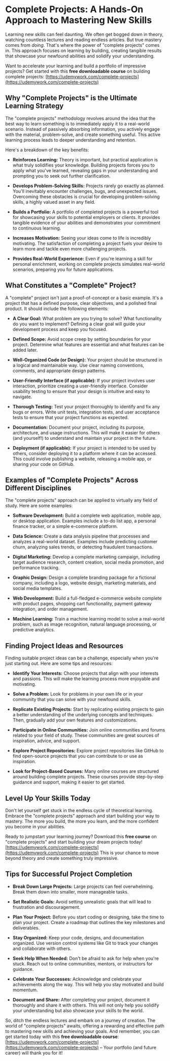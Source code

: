 # Complete Projects: A Hands-On Approach to Mastering New Skills

Learning new skills can feel daunting. We often get bogged down in theory, watching countless lectures and reading endless articles. But true mastery comes from *doing*. That's where the power of "complete projects" comes in. This approach focuses on learning by building, creating tangible results that showcase your newfound abilities and solidify your understanding.

Want to accelerate your learning and build a portfolio of impressive projects? Get started with this **free downloadable course** on building complete projects: [https://udemywork.com/complete-projects](https://udemywork.com/complete-projects)

## Why "Complete Projects" is the Ultimate Learning Strategy

The "complete projects" methodology revolves around the idea that the best way to learn something is to immediately apply it to a real-world scenario. Instead of passively absorbing information, you actively engage with the material, problem-solve, and create something useful. This active learning process leads to deeper understanding and retention.

Here's a breakdown of the key benefits:

*   **Reinforces Learning:** Theory is important, but practical application is what truly solidifies your knowledge. Building projects forces you to apply what you've learned, revealing gaps in your understanding and prompting you to seek out further clarification.

*   **Develops Problem-Solving Skills:** Projects rarely go exactly as planned. You'll inevitably encounter challenges, bugs, and unexpected issues. Overcoming these obstacles is crucial for developing problem-solving skills, a highly valued asset in any field.

*   **Builds a Portfolio:** A portfolio of completed projects is a powerful tool for showcasing your skills to potential employers or clients. It provides tangible evidence of your abilities and demonstrates your commitment to continuous learning.

*   **Increases Motivation:** Seeing your ideas come to life is incredibly motivating. The satisfaction of completing a project fuels your desire to learn more and tackle even more challenging projects.

*   **Provides Real-World Experience:** Even if you're learning a skill for personal enrichment, working on complete projects simulates real-world scenarios, preparing you for future applications.

## What Constitutes a "Complete" Project?

A "complete" project isn't just a proof-of-concept or a basic example. It's a project that has a defined purpose, clear objectives, and a polished final product. It should include the following elements:

*   **A Clear Goal:** What problem are you trying to solve? What functionality do you want to implement? Defining a clear goal will guide your development process and keep you focused.

*   **Defined Scope:** Avoid scope creep by setting boundaries for your project. Determine what features are essential and what features can be added later.

*   **Well-Organized Code (or Design):**  Your project should be structured in a logical and maintainable way. Use clear naming conventions, comments, and appropriate design patterns.

*   **User-Friendly Interface (if applicable):** If your project involves user interaction, prioritize creating a user-friendly interface. Consider usability testing to ensure that your design is intuitive and easy to navigate.

*   **Thorough Testing:** Test your project thoroughly to identify and fix any bugs or errors. Write unit tests, integration tests, and user acceptance tests to ensure that your project functions as expected.

*   **Documentation:** Document your project, including its purpose, architecture, and usage instructions. This will make it easier for others (and yourself!) to understand and maintain your project in the future.

*   **Deployment (if applicable):**  If your project is intended to be used by others, consider deploying it to a platform where it can be accessed. This could involve publishing a website, releasing a mobile app, or sharing your code on GitHub.

## Examples of "Complete Projects" Across Different Disciplines

The "complete projects" approach can be applied to virtually any field of study. Here are some examples:

*   **Software Development:** Build a complete web application, mobile app, or desktop application. Examples include a to-do list app, a personal finance tracker, or a simple e-commerce platform.

*   **Data Science:** Create a data analysis pipeline that processes and analyzes a real-world dataset. Examples include predicting customer churn, analyzing sales trends, or detecting fraudulent transactions.

*   **Digital Marketing:** Develop a complete marketing campaign, including target audience research, content creation, social media promotion, and performance tracking.

*   **Graphic Design:** Design a complete branding package for a fictional company, including a logo, website design, marketing materials, and social media templates.

*   **Web Development:** Build a full-fledged e-commerce website complete with product pages, shopping cart functionality, payment gateway integration, and order management.

*   **Machine Learning:** Train a machine learning model to solve a real-world problem, such as image recognition, natural language processing, or predictive analytics.

## Finding Project Ideas and Resources

Finding suitable project ideas can be a challenge, especially when you're just starting out. Here are some tips and resources:

*   **Identify Your Interests:** Choose projects that align with your interests and passions. This will make the learning process more enjoyable and motivating.

*   **Solve a Problem:** Look for problems in your own life or in your community that you can solve with your newfound skills.

*   **Replicate Existing Projects:** Start by replicating existing projects to gain a better understanding of the underlying concepts and techniques. Then, gradually add your own features and customizations.

*   **Participate in Online Communities:** Join online communities and forums related to your field of study. These communities are great sources of inspiration, advice, and support.

*   **Explore Project Repositories:** Explore project repositories like GitHub to find open-source projects that you can contribute to or use as inspiration.

*   **Look for Project-Based Courses:** Many online courses are structured around building complete projects. These courses provide step-by-step guidance and support, making it easier to get started.

## Level Up Your Skills Today

Don't let yourself get stuck in the endless cycle of theoretical learning. Embrace the "complete projects" approach and start building your way to mastery. The more you build, the more you learn, and the more confident you become in your abilities.

Ready to jumpstart your learning journey? Download this **free course** on "complete projects" and start building your dream projects today! [https://udemywork.com/complete-projects](https://udemywork.com/complete-projects) This is your chance to move beyond theory and create something truly impressive.

## Tips for Successful Project Completion

*   **Break Down Large Projects:** Large projects can feel overwhelming. Break them down into smaller, more manageable tasks.

*   **Set Realistic Goals:** Avoid setting unrealistic goals that will lead to frustration and discouragement.

*   **Plan Your Project:** Before you start coding or designing, take the time to plan your project. Create a roadmap that outlines the key milestones and deliverables.

*   **Stay Organized:** Keep your code, designs, and documentation organized. Use version control systems like Git to track your changes and collaborate with others.

*   **Seek Help When Needed:** Don't be afraid to ask for help when you're stuck. Reach out to online communities, mentors, or instructors for guidance.

*   **Celebrate Your Successes:** Acknowledge and celebrate your achievements along the way. This will help you stay motivated and build momentum.

*   **Document and Share:** After completing your project, document it thoroughly and share it with others. This will not only help you solidify your understanding but also showcase your skills to the world.

So, ditch the endless lectures and embark on a journey of creation. The world of "complete projects" awaits, offering a rewarding and effective path to mastering new skills and achieving your goals. And remember, you can get started today with this **free downloadable course**: [https://udemywork.com/complete-projects](https://udemywork.com/complete-projects) – Your portfolio (and future career) will thank you for it!
